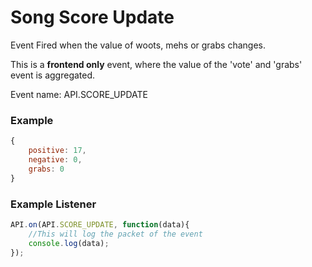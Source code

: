 # Song Score Update

Event Fired when the value of woots, mehs or grabs changes.

This is a **frontend only** event, where the value of the 'vote' and 'grabs' event is aggregated.

Event name: API.SCORE_UPDATE

### Example

```js
{
    positive: 17, 
    negative: 0, 
    grabs: 0
}
```

### Example Listener

```js
API.on(API.SCORE_UPDATE, function(data){
    //This will log the packet of the event
    console.log(data);
});
```